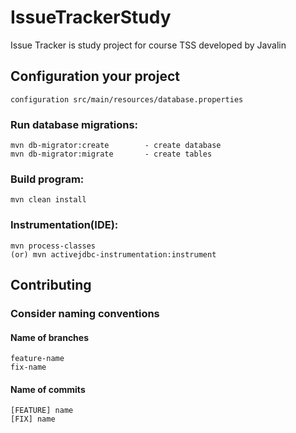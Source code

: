 # IssueTrackerStudy
Issue Tracker is study project for course TSS developed by Javalin

## Configuration your project

    configuration src/main/resources/database.properties

### Run database migrations:

    mvn db-migrator:create        - create database     
    mvn db-migrator:migrate       - create tables

### Build program:

    mvn clean install

### Instrumentation(IDE):

    mvn process-classes 
    (or) mvn activejdbc-instrumentation:instrument

## Contributing
### Consider naming conventions
#### Name of branches

    feature-name
    fix-name

#### Name of commits

    [FEATURE] name
    [FIX] name
